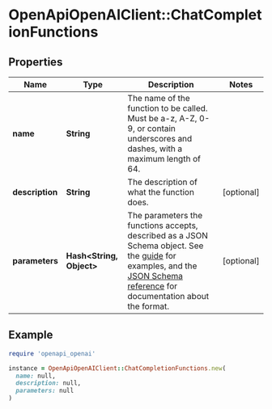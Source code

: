 # OpenApiOpenAIClient::ChatCompletionFunctions

## Properties

| Name | Type | Description | Notes |
| ---- | ---- | ----------- | ----- |
| **name** | **String** | The name of the function to be called. Must be a-z, A-Z, 0-9, or contain underscores and dashes, with a maximum length of 64. |  |
| **description** | **String** | The description of what the function does. | [optional] |
| **parameters** | **Hash&lt;String, Object&gt;** | The parameters the functions accepts, described as a JSON Schema object. See the [guide](/docs/guides/gpt/function-calling) for examples, and the [JSON Schema reference](https://json-schema.org/understanding-json-schema/) for documentation about the format. | [optional] |

## Example

```ruby
require 'openapi_openai'

instance = OpenApiOpenAIClient::ChatCompletionFunctions.new(
  name: null,
  description: null,
  parameters: null
)
```


